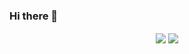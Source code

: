### Hi there 👋

<p align="center">
  <img align="center" src="https://github-readme-stats.vercel.app/api?username=richard-ramos&show_icons=true&title_color=63cda9&icon_color=63cda9"/>
  <img align="center" src="https://github-readme-stats.vercel.app/api/top-langs/?username=richard-ramos&layout=compact&title_color=63cda9&hide=html"/>
</p>
